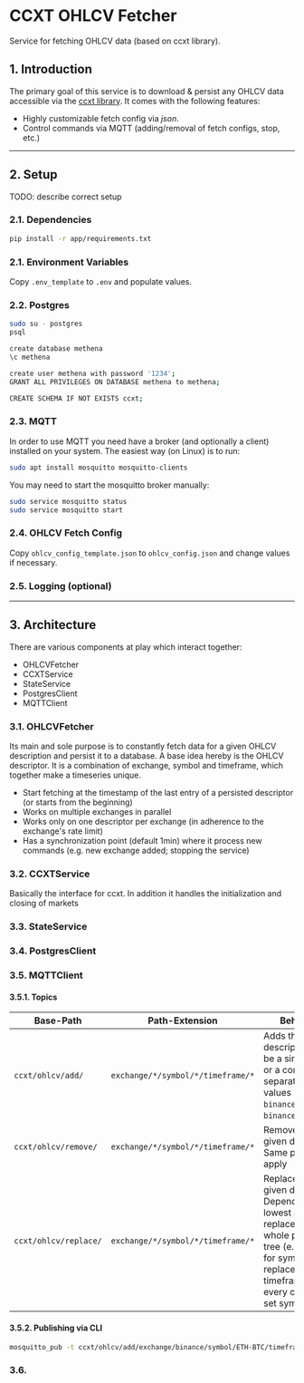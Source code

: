 # CCXT OHLCV Fetcher

Service for fetching OHLCV data (based on ccxt library).

## 1. Introduction

The primary goal of this service is to download & persist any OHLCV data accessible via
the [ccxt library](https://github.com/ccxt/ccxt). It comes with the following features:

* Highly customizable fetch config via *json*.
* Control commands via MQTT (adding/removal of fetch configs, stop, etc.)

---

## 2. Setup

TODO: describe correct setup

### 2.1. Dependencies

```bash
pip install -r app/requirements.txt
```

### 2.1. Environment Variables

Copy `.env_template` to `.env` and populate values.

### 2.2. Postgres

```bash
sudo su - postgres
psql

create database methena
\c methena

create user methena with password '1234';
GRANT ALL PRIVILEGES ON DATABASE methena to methena;

CREATE SCHEMA IF NOT EXISTS ccxt;
```

### 2.3. MQTT

In order to use MQTT you need have a broker (and optionally a client) installed on your system. The easiest way (on
Linux) is to run:

```bash
sudo apt install mosquitto mosquitto-clients
```

You may need to start the mosquitto broker manually:

```bash
sudo service mosquitto status
sudo service mosquitto start
```

### 2.4. OHLCV Fetch Config

Copy `ohlcv_config_template.json` to `ohlcv_config.json` and change values if necessary.

### 2.5. Logging (optional)

---

## 3. Architecture

There are various components at play which interact together:

* OHLCVFetcher
* CCXTService
* StateService
* PostgresClient
* MQTTClient

### 3.1. OHLCVFetcher

Its main and sole purpose is to constantly fetch data for a given OHLCV description and persist it to a database. A base
idea hereby is the OHLCV descriptor. It is a combination of exchange, symbol and timeframe, which together make a
timeseries unique.

* Start fetching at the timestamp of the last entry of a persisted descriptor (or starts from the beginning)
* Works on multiple exchanges in parallel
* Works only on one descriptor per exchange (in adherence to the exchange's rate limit)
* Has a synchronization point (default 1min) where it process new commands (e.g. new exchange added; stopping the
  service)

### 3.2. CCXTService

Basically the interface for ccxt. In addition it handles the initialization and closing of markets

### 3.3. StateService

### 3.4. PostgresClient

### 3.5. MQTTClient

#### 3.5.1. Topics

| Base-Path | Path-Extension | Behaviour |
|---|---|---|
| `ccxt/ohlcv/add/` | `exchange/*/symbol/*/timeframe/*` | Adds the given descriptor. `*` can be a single value or a comma-separated list of values (e.g. `binance` or `binance,bitfinex`) |
| `ccxt/ohlcv/remove/` | `exchange/*/symbol/*/timeframe/*` | Removes the given descriptor. Same patterns apply |
| `ccxt/ohlcv/replace/` | `exchange/*/symbol/*/timeframe/*` | Replaces the given descriptor. Depending on its lowest specificity, replaces the whole provided tree (e.g. `*` flag for symbol replaces the timeframes of every currently set symbol. |


#### 3.5.2. Publishing via CLI

```bash
mosquitto_pub -t ccxt/ohlcv/add/exchange/binance/symbol/ETH-BTC/timeframe/1d -m ""
```

### 3.6. 